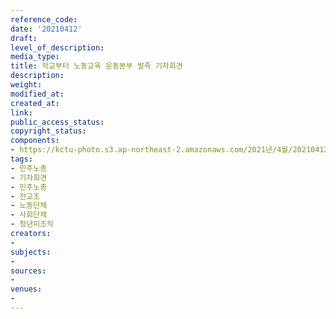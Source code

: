 ```yaml
---
reference_code: 
date: '20210412'
draft: 
level_of_description: 
media_type: 
title: 학교부터 노동교육 운동본부 발족 기자회견
description: 
weight: 
modified_at: 
created_at: 
link: 
public_access_status: 
copyright_status: 
components:
- https://kctu-photo.s3.ap-northeast-2.amazonaws.com/2021년/4월/20210412-학교부터+노동교육+운동본부+발족+기자회견_민주노총_기자회견_민주노총_전교조_노동단체_사회단체_청년미조직/_1DX0090.jpg
tags:
- 민주노총
- 기자회견
- 민주노총
- 전교조
- 노동단체
- 사회단체
- 청년미조직
creators:
- 
subjects:
- 
sources:
- 
venues:
- 
---
```

